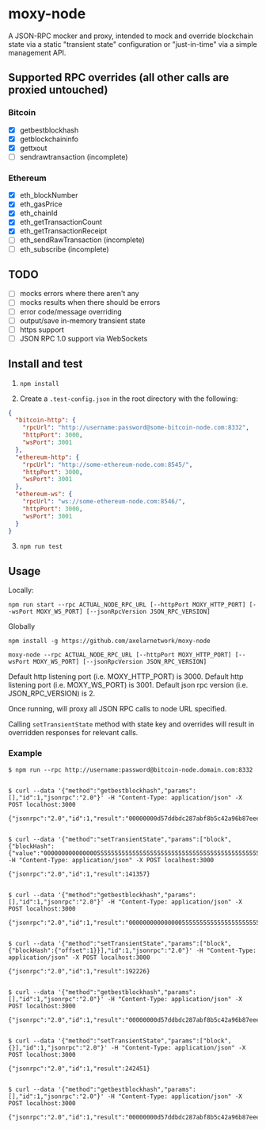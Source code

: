 # moxy-node

A JSON-RPC mocker and proxy, intended to mock and override blockchain state via a static "transient state" configuration or "just-in-time" via a simple management API.

## Supported RPC overrides (all other calls are proxied untouched)

### Bitcoin

- [x] getbestblockhash
- [x] getblockchaininfo
- [x] gettxout
- [ ] sendrawtransaction (incomplete)

### Ethereum

- [x] eth_blockNumber
- [x] eth_gasPrice
- [x] eth_chainId
- [x] eth_getTransactionCount
- [x] eth_getTransactionReceipt
- [ ] eth_sendRawTransaction (incomplete)
- [ ] eth_subscribe (incomplete)

## TODO

- [ ] mocks errors where there aren't any
- [ ] mocks results when there should be errors
- [ ] error code/message overriding
- [ ] output/save in-memory transient state
- [ ] https support
- [ ] JSON RPC 1.0 support via WebSockets

## Install and test

1. `npm install`

2. Create a `.test-config.json` in the root directory with the following:

```json
{
  "bitcoin-http": {
    "rpcUrl": "http://username:password@some-bitcoin-node.com:8332",
    "httpPort": 3000,
    "wsPort": 3001
  },
  "ethereum-http": {
    "rpcUrl": "http://some-ethereum-node.com:8545/",
    "httpPort": 3000,
    "wsPort": 3001
  },
  "ethereum-ws": {
    "rpcUrl": "ws://some-ethereum-node.com:8546/",
    "httpPort": 3000,
    "wsPort": 3001
  }
}
```

3. `npm run test`

## Usage

Locally:

`npm run start --rpc ACTUAL_NODE_RPC_URL [--httpPort MOXY_HTTP_PORT] [--wsPort MOXY_WS_PORT] [--jsonRpcVersion JSON_RPC_VERSION]`

Globally

`npm install -g https://github.com/axelarnetwork/moxy-node`

`moxy-node --rpc ACTUAL_NODE_RPC_URL [--httpPort MOXY_HTTP_PORT] [--wsPort MOXY_WS_PORT] [--jsonRpcVersion JSON_RPC_VERSION]`

Default http listening port (i.e. MOXY_HTTP_PORT) is 3000.
Default http listening port (i.e. MOXY_WS_PORT) is 3001.
Default json rpc version (i.e. JSON_RPC_VERSION) is 2.

Once running, will proxy all JSON RPC calls to node URL specified.

Calling `setTransientState` method with state key and overrides will result in overridden responses for relevant calls.

### Example

```console
$ npm run --rpc http://username:password@bitcoin-node.domain.com:8332


$ curl --data '{"method":"getbestblockhash","params":[],"id":1,"jsonrpc":"2.0"}' -H "Content-Type: application/json" -X POST localhost:3000

{"jsonrpc":"2.0","id":1,"result":"00000000d57ddbdc287abf8b5c42a96b87eeea4ef7e92b18478daf737545b03f"}


$ curl --data '{"method":"setTransientState","params":["block",{"blockHash":{"value":"0000000000000005555555555555555555555555555555555555555555555555"}}],"id":1,"jsonrpc":"2.0"}' -H "Content-Type: application/json" -X POST localhost:3000

{"jsonrpc":"2.0","id":1,"result":141357}


$ curl --data '{"method":"getbestblockhash","params":[],"id":1,"jsonrpc":"2.0"}' -H "Content-Type: application/json" -X POST localhost:3000

{"jsonrpc":"2.0","id":1,"result":"0000000000000005555555555555555555555555555555555555555555555555"}


$ curl --data '{"method":"setTransientState","params":["block",{"blockHash":{"offset":1}}],"id":1,"jsonrpc":"2.0"}' -H "Content-Type: application/json" -X POST localhost:3000

{"jsonrpc":"2.0","id":1,"result":192226}


$ curl --data '{"method":"getbestblockhash","params":[],"id":1,"jsonrpc":"2.0"}' -H "Content-Type: application/json" -X POST localhost:3000

{"jsonrpc":"2.0","id":1,"result":"00000000d57ddbdc287abf8b5c42a96b87eeea4ef7e92b18478daf737545b040"}


$ curl --data '{"method":"setTransientState","params":["block",{}],"id":1,"jsonrpc":"2.0"}' -H "Content-Type: application/json" -X POST localhost:3000

{"jsonrpc":"2.0","id":1,"result":242451}


$ curl --data '{"method":"getbestblockhash","params":[],"id":1,"jsonrpc":"2.0"}' -H "Content-Type: application/json" -X POST localhost:3000

{"jsonrpc":"2.0","id":1,"result":"00000000d57ddbdc287abf8b5c42a96b87eeea4ef7e92b18478daf737545b03f"}
```
